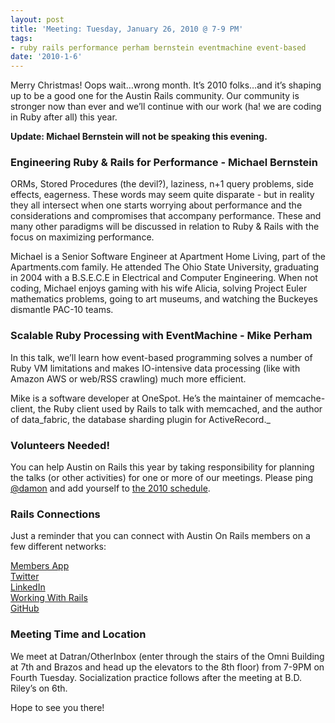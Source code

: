 ```yaml
---
layout: post
title: 'Meeting: Tuesday, January 26, 2010 @ 7-9 PM'
tags:
- ruby rails performance perham bernstein eventmachine event-based
date: '2010-1-6'
---
```

Merry Christmas! Oops wait…wrong month. It’s 2010 folks…and it’s shaping up to be a good one for the Austin Rails community. Our community is stronger now than ever and we’ll continue with our work (ha! we are coding in Ruby after all) this year.

**Update: Michael Bernstein will not be speaking this evening.**
### Engineering Ruby & Rails for Performance - Michael Bernstein

ORMs, Stored Procedures (the devil?), laziness, n+1 query problems, side effects, eagerness. These words may seem quite disparate - but in reality they all intersect when one starts worrying about performance and the considerations and compromises that accompany performance. These and many other paradigms will be discussed in relation to Ruby & Rails with the focus on maximizing performance.

Michael is a Senior Software Engineer at Apartment Home Living, part of the Apartments.com family. He attended The Ohio State University, graduating in 2004 with a B.S.E.C.E in Electrical and Computer Engineering. When not coding, Michael enjoys gaming with his wife Alicia, solving Project Euler mathematics problems, going to art museums, and watching the Buckeyes dismantle PAC-10 teams.

### Scalable Ruby Processing with EventMachine - Mike Perham

In this talk, we’ll learn how event-based programming solves a number of Ruby VM limitations and makes IO-intensive data processing (like with Amazon AWS or web/RSS crawling) much more efficient.

Mike is a software developer at OneSpot. He’s the maintainer of memcache-client, the Ruby client used by Rails to talk with memcached, and the author of data_fabric, the database sharding plugin for ActiveRecord._

### Volunteers Needed!

You can help Austin on Rails this year by taking responsibility for planning the talks (or other activities) for one or more of our meetings. Please ping [@damon](http://twitter.com/damon) and add yourself to [the 2010 schedule](http://wiki.github.com/austinonrails/members/2010-meetings).

### Rails Connections

Just a reminder that you can connect with Austin On Rails members on a few different networks:

[Members App](http://members.austinonrails.org)  
 [Twitter](http://twitter.com/austinonrails)  
 [LinkedIn](http://www.linkedin.com/groups?gid=37006)  
 [Working With Rails](http://www.workingwithrails.com/group/4451-austin-on-rails)  
 [GitHub](http://github.com/austinonrails)

### Meeting Time and Location

We meet at Datran/OtherInbox (enter through the stairs of the Omni Building at 7th and Brazos and head up the elevators to the 8th floor) from 7-9PM on Fourth Tuesday. Socialization practice follows after the meeting at B.D. Riley’s on 6th.

Hope to see you there!

